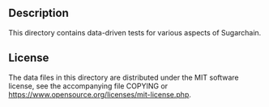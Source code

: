 Description
------------

This directory contains data-driven tests for various aspects of Sugarchain.

License
--------

The data files in this directory are distributed under the MIT software
license, see the accompanying file COPYING or
https://www.opensource.org/licenses/mit-license.php.


